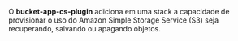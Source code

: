 O **bucket-app-cs-plugin** adiciona em uma stack a capacidade de provisionar o uso do Amazon Simple Storage Service (S3) seja recuperando, salvando ou apagando objetos.